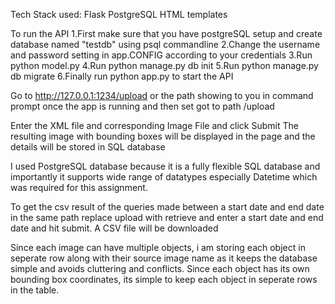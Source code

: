 Tech Stack used:
    Flask
    PostgreSQL
    HTML templates

To run the API 
    1.First make sure that you have postgreSQL setup and create database named "testdb" using psql commandline
    2.Change the username and password setting in app.CONFIG according to your credentials
    3.Run python model.py
    4.Run python manage.py db init
    5.Run python manage.py db migrate
    6.Finally run python app.py to start the API

Go to http://127.0.0.1:1234/upload or the path showing to you in command prompt once the app is running and then set got to path /upload

Enter the XML file and corresponding Image File and click Submit
The resulting image with bounding boxes will be displayed in the page and the details will be stored in SQL database

I used PostgreSQL database because it is a fully flexible SQL database and importantly it supports wide range of datatypes especially Datetime which was required for this assignment.

To get the csv result of the queries made between a start date and end date in the same path replace upload with retrieve and enter a start date and end date and hit submit. A CSV file will be downloaded

Since each image can have multiple objects, i am storing each object in seperate row along with their source image name as it keeps the database simple and avoids cluttering and conflicts. Since each object has its own bounding box coordinates, its simple to keep each object in seperate rows in the table.

